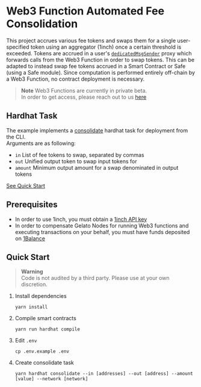 # Web3 Function Automated Fee Consolidation

This project accrues various fee tokens and swaps them for a single user-specified token using an aggregator (1inch) once a certain threshold is exceeded.
Tokens are accrued in a user's [`dedicatedMsgSender`](https://fund-proxy.web.app/) proxy which forwards calls from the Web3 Function in order to swap tokens.
This can be adapted to instead swap fee tokens accrued in a Smart Contract or Safe (using a Safe module).
Since computation is performed entirely off-chain by a Web3 Function, no contract deployment is necessary.

> **Note**
> Web3 Functions are currently in private beta.  
> In order to get access, please reach out to us [here](https://form.typeform.com/to/RrEiARiI)

## Hardhat Task
The example implements a [consolidate](https://github.com/gelatodigital/w3f-fee-consolidator/blob/main/tasks/consolidate.ts) hardhat task for deployment from the CLI.  
Arguments are as following:
- `in` List of fee tokens to swap, separated by commas
- `out` Unified output token to swap input tokens for
- `amount` Minimum output amount for a swap denominated in output tokens

[See Quick Start](#quick-start)

## Prerequisites
- In order to use 1inch, you must obtain a [1inch API key](https://portal.1inch.dev/)  
- In order to compensate Gelato Nodes for running Web3 functions and executing transactions on your behalf, you must have funds deposited on [1Balance](https://beta.app.gelato.network/balance)
## Quick Start

> **Warning**  
> Code is not audited by a third party. Please use at your own discretion.

1. Install dependencies
   ```
   yarn install
   ```
2. Compile smart contracts
   ```
   yarn run hardhat compile
   ```
3. Edit ``.env``
   ```
   cp .env.example .env
   ```
5. Create consolidate task
   ```
   yarn hardhat consolidate --in [addresses] --out [address] --amount [value] --network [network]
   ```

